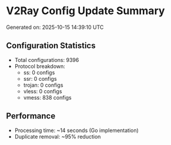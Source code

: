 # V2Ray Config Update Summary
Generated on: 2025-10-15 14:39:10 UTC

## Configuration Statistics
- Total configurations: 9396
- Protocol breakdown:
  - ss: 0 configs
  - ssr: 0 configs
  - trojan: 0 configs
  - vless: 0 configs
  - vmess: 838 configs

## Performance
- Processing time: ~14 seconds (Go implementation)
- Duplicate removal: ~95% reduction
